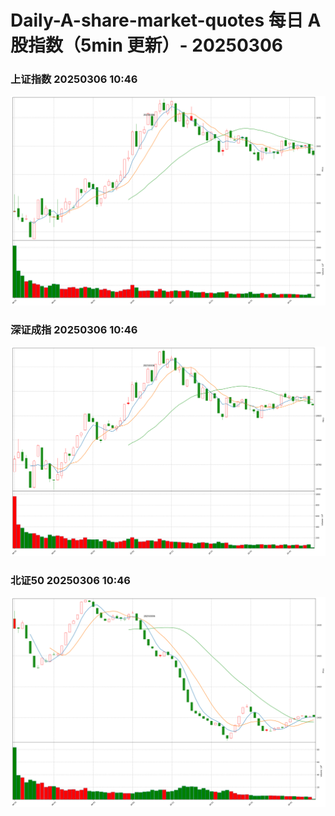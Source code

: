 
# Daily-A-share-market-quotes 每日 A 股指数（5min 更新）- 20250306

### 上证指数 20250306 10:46
![](./fig/2025/3/20250306-sh000001.png)

### 深证成指 20250306 10:46
![](./fig/2025/3/20250306-sz399001.png)

### 北证50 20250306 10:46
![](./fig/2025/3/20250306-bj899050.png)
